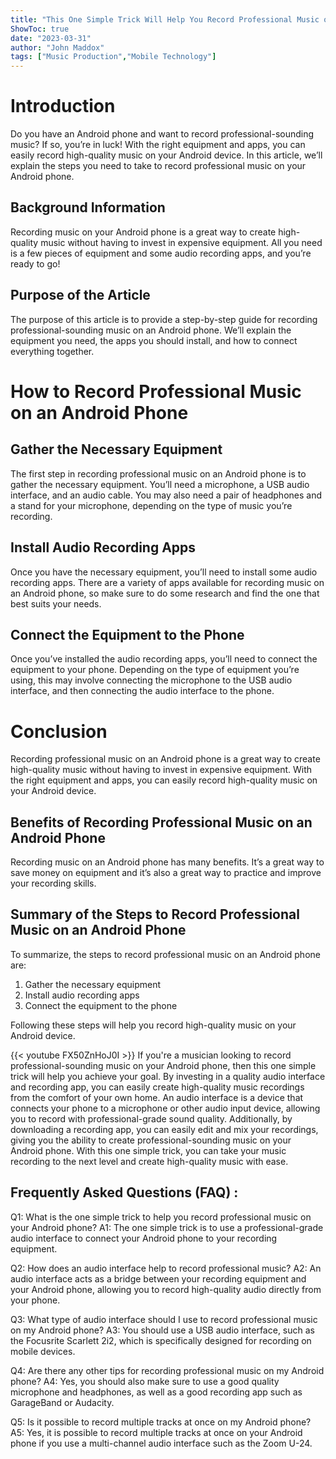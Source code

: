 ```yaml
---
title: "This One Simple Trick Will Help You Record Professional Music on Your Android Phone!"
ShowToc: true 
date: "2023-03-31"
author: "John Maddox" 
tags: ["Music Production","Mobile Technology"]
---
```

# Introduction

Do you have an Android phone and want to record professional-sounding music? If so, you’re in luck! With the right equipment and apps, you can easily record high-quality music on your Android device. In this article, we’ll explain the steps you need to take to record professional music on your Android phone.

## Background Information

Recording music on your Android phone is a great way to create high-quality music without having to invest in expensive equipment. All you need is a few pieces of equipment and some audio recording apps, and you’re ready to go!

## Purpose of the Article

The purpose of this article is to provide a step-by-step guide for recording professional-sounding music on an Android phone. We’ll explain the equipment you need, the apps you should install, and how to connect everything together. 

# How to Record Professional Music on an Android Phone

## Gather the Necessary Equipment

The first step in recording professional music on an Android phone is to gather the necessary equipment. You’ll need a microphone, a USB audio interface, and an audio cable. You may also need a pair of headphones and a stand for your microphone, depending on the type of music you’re recording.

## Install Audio Recording Apps

Once you have the necessary equipment, you’ll need to install some audio recording apps. There are a variety of apps available for recording music on an Android phone, so make sure to do some research and find the one that best suits your needs.

## Connect the Equipment to the Phone

Once you’ve installed the audio recording apps, you’ll need to connect the equipment to your phone. Depending on the type of equipment you’re using, this may involve connecting the microphone to the USB audio interface, and then connecting the audio interface to the phone. 

# Conclusion

Recording professional music on an Android phone is a great way to create high-quality music without having to invest in expensive equipment. With the right equipment and apps, you can easily record high-quality music on your Android device.

## Benefits of Recording Professional Music on an Android Phone

Recording music on an Android phone has many benefits. It’s a great way to save money on equipment and it’s also a great way to practice and improve your recording skills.

## Summary of the Steps to Record Professional Music on an Android Phone

To summarize, the steps to record professional music on an Android phone are: 
1. Gather the necessary equipment 
2. Install audio recording apps 
3. Connect the equipment to the phone 

Following these steps will help you record high-quality music on your Android device.

{{< youtube FX50ZnHoJ0I >}} 
If you're a musician looking to record professional-sounding music on your Android phone, then this one simple trick will help you achieve your goal. By investing in a quality audio interface and recording app, you can easily create high-quality music recordings from the comfort of your own home. An audio interface is a device that connects your phone to a microphone or other audio input device, allowing you to record with professional-grade sound quality. Additionally, by downloading a recording app, you can easily edit and mix your recordings, giving you the ability to create professional-sounding music on your Android phone. With this one simple trick, you can take your music recording to the next level and create high-quality music with ease.

## Frequently Asked Questions (FAQ) :
Q1: What is the one simple trick to help you record professional music on your Android phone?
A1: The one simple trick is to use a professional-grade audio interface to connect your Android phone to your recording equipment.

Q2: How does an audio interface help to record professional music?
A2: An audio interface acts as a bridge between your recording equipment and your Android phone, allowing you to record high-quality audio directly from your phone.

Q3: What type of audio interface should I use to record professional music on my Android phone?
A3: You should use a USB audio interface, such as the Focusrite Scarlett 2i2, which is specifically designed for recording on mobile devices.

Q4: Are there any other tips for recording professional music on my Android phone?
A4: Yes, you should also make sure to use a good quality microphone and headphones, as well as a good recording app such as GarageBand or Audacity.

Q5: Is it possible to record multiple tracks at once on my Android phone?
A5: Yes, it is possible to record multiple tracks at once on your Android phone if you use a multi-channel audio interface such as the Zoom U-24.


